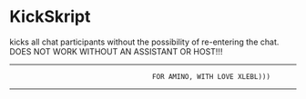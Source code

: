 # KickSkript
kicks all chat participants without the possibility of re-entering the chat. DOES NOT WORK WITHOUT AN ASSISTANT OR HOST!!!


-------------------------------------------------------------------------------------------------------------------------------------------------------------------------
                                                           
                                       FOR AMINO, WITH LOVE XLEBL)))


-------------------------------------------------------------------------------------------------------------------------------------------------------------------------
